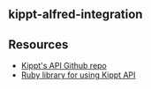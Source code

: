 ## kippt-alfred-integration

## Resources
+ [Kippt's API Github repo](https://github.com/kippt/api-documentation)
+ [Ruby library for using Kippt API](https://github.com/vesan/kippt)

